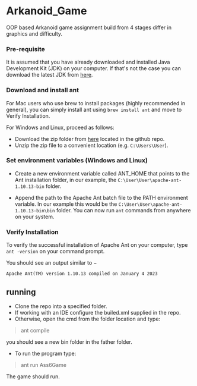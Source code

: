 # Arkanoid_Game
OOP based Arkanoid game assignment build from 4 stages differ in graphics and difficulty.
 ### Pre-requisite
It is assumed that you have already downloaded and installed Java Development Kit (JDK) on your computer.
If that's not the case you can download the latest JDK from [here](https://www.oracle.com/java/technologies/downloads/#jdk20-windows).
### Download and install ant
For Mac users who use brew to install packages (highly recommended in general), you can simply install ant using  `brew install ant`  and move to Verify Installation.

For Windows and Linux, proceed as follows:

- Download the zip folder from [here](https://github.com/AlonLuboshitz/Arkanoid_Game/blob/master/apache-ant-1.10.13-bin%20(1).zip) located in the github repo.
- Unzip the zip file to a convenient location (e.g. `C:\Users\User`).
### Set environment variables (Windows and Linux)
-   Create a new environment variable called ANT_HOME that points to the Ant installation folder, in our example, the  `C:\User\User\apache-ant-1.10.13-bin`  folder.
    
-   Append the path to the Apache Ant batch file to the PATH environment variable. In our example this would be the  `C:\User\User\apache-ant-1.10.13-bin\bin`  folder. You can now run  `ant`  commands from anywhere on your system.
### Verify Installation

To verify the successful installation of Apache Ant on your computer, type  `ant -version`  on your command prompt.

You should see an output similar to −

```
Apache Ant(TM) version 1.10.13 compiled on January 4 2023
```
## running
- Clone the repo into a specified folder.
- If working with an IDE configure the builed.xml supplied in the repo.
- Otherwise, open the cmd from the folder location and type:
 >ant compile

you should see a new bin folder in the father folder.

- To run the program type:
> ant run Ass6Game

The game should run.


<!--stackedit_data:
eyJoaXN0b3J5IjpbLTEyNTc3MTUyNDgsOTQ3MTQzMjI3LC0xMz
Y1Njc3NTczXX0=
-->
